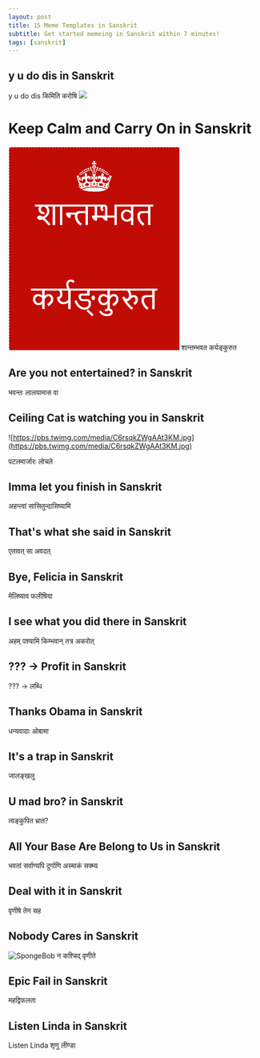 ```yaml
---
layout: post
title: 15 Meme Templates in Sanskrit
subtitle: Get started memeing in Sanskrit within 7 minutes!
tags: [sanskrit]
---
```

## y u do dis in Sanskrit
y u do dis किमिति करोषि
![](https://i.imgflip.com/5fhj8b.jpg)
# Keep Calm and Carry On in Sanskrit
![keep calm and carry on in sankrit](https://github.com/VedantMadane/vedantmadane.github.io/blob/master/assets/img/keep-calm-and-carry-on.png?raw=true)
शान्तम्भवत कर्यङ्कुरुत

## Are you not entertained? in Sanskrit

 भवन्तः लालयामास वा 

## Ceiling Cat is watching you in Sanskrit

![https://pbs.twimg.com/media/C6rsqkZWgAAt3KM.jpg](https://pbs.twimg.com/media/C6rsqkZWgAAt3KM.jpg)

पटलमार्जारः लोचते

## Imma let you finish in Sanskrit

अहन्त्वां सासितुन्दासिष्यामि

## That's what she said in Sanskrit

एतावत् सा अवदत्

## Bye, Felicia in Sanskrit


मेलिष्याव फलीषिया

## I see what you did there in Sanskrit


अहम् पश्यामि किम्भवान् तत्र अकरोत्

## ??? -> Profit  in Sanskrit

??? -> लब्धि

## Thanks Obama in Sanskrit

धन्यवादाः  ओबामा

## It's a trap in Sanskrit


जालङ्खलु

## U mad bro?  in Sanskrit

त्वङ्कुपित भ्रात?

## All Your Base Are Belong to Us in Sanskrit


भवतां सर्वाण्यपि दुर्गाणि अस्माकं सक्म्य

## Deal with it in Sanskrit

वृणीषे  तेन सह​

## Nobody Cares in Sanskrit

![SpongeBob](https://giphy.com/gifs/129OnZ9Qn2i0Ew)
न कश्चिद् वृणीते
## Epic Fail in Sanskrit
महद्विफलता

## Listen Linda in Sanskrit 
Listen Linda शृणु लीण्डा
